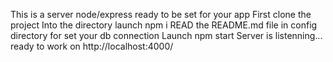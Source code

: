 This is a server node/express ready to be set for your app
First clone the project
Into the directory launch npm i
READ the README.md file in config directory for set your db connection
Launch npm start
Server is listenning... ready to work on http://localhost:4000/